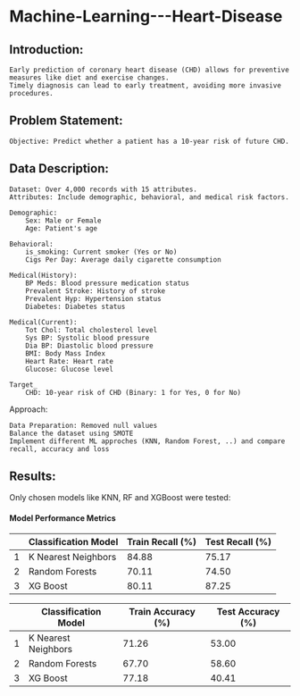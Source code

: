 # Machine-Learning---Heart-Disease

## Introduction:

    Early prediction of coronary heart disease (CHD) allows for preventive measures like diet and exercise changes.
    Timely diagnosis can lead to early treatment, avoiding more invasive procedures.

## Problem Statement:

    Objective: Predict whether a patient has a 10-year risk of future CHD.

## Data Description:

    Dataset: Over 4,000 records with 15 attributes.
    Attributes: Include demographic, behavioral, and medical risk factors.

    Demographic:
        Sex: Male or Female
        Age: Patient's age

    Behavioral:
        is_smoking: Current smoker (Yes or No)
        Cigs Per Day: Average daily cigarette consumption

    Medical(History):
        BP Meds: Blood pressure medication status
        Prevalent Stroke: History of stroke
        Prevalent Hyp: Hypertension status
        Diabetes: Diabetes status

    Medical(Current):
        Tot Chol: Total cholesterol level
        Sys BP: Systolic blood pressure
        Dia BP: Diastolic blood pressure
        BMI: Body Mass Index
        Heart Rate: Heart rate
        Glucose: Glucose level

    Target_
        CHD: 10-year risk of CHD (Binary: 1 for Yes, 0 for No)

Approach:

    Data Preparation: Removed null values
    Balance the dataset using SMOTE 
    Implement different ML approches (KNN, Random Forest, ..) and compare recall, accuracy and loss 
    

## Results:

Only chosen models like KNN, RF and XGBoost were tested:

#### Model Performance Metrics
|         | Classification Model | Train Recall (%) | Test Recall (%) |
| ------- | -------------------- | ----------------- | --------------- |
|    1    | K Nearest Neighbors  | 84.88            | 75.17           |
|    2    | Random Forests       | 70.11            | 74.50           |
|    3    | XG Boost             | 80.11            | 87.25           |


|         | Classification Model | Train Accuracy (%) | Test Accuracy (%) |
| ------- | --------------------- | ------------------ | ----------------- |
|    1    | K Nearest Neighbors  | 71.26              | 53.00             |
|    2    | Random Forests       | 67.70              | 58.60             |
|    3    | XG Boost             | 77.18              | 40.41             |







